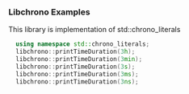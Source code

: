 ### Libchrono Examples

This library is implementation of std::chrono_literals

```cpp
  using namespace std::chrono_literals;
  libchrono::printTimeDuration(3h);
  libchrono::printTimeDuration(3min);
  libchrono::printTimeDuration(3s);
  libchrono::printTimeDuration(3ms);
  libchrono::printTimeDuration(3ns);
```
